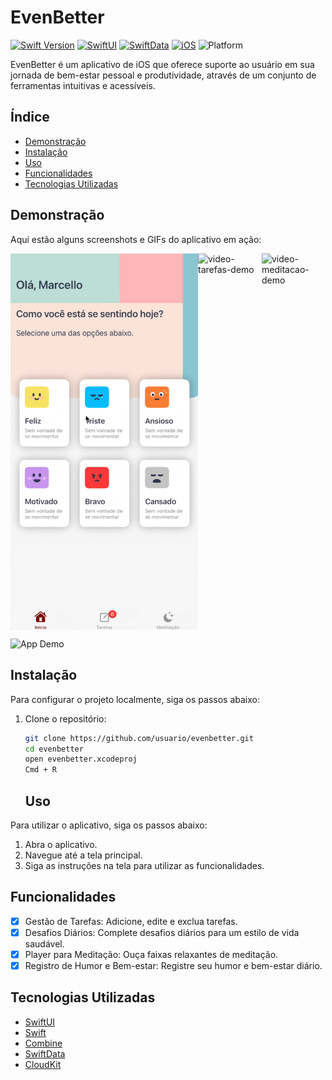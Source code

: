 # EvenBetter

[![Swift Version](https://img.shields.io/badge/Swift-5.10-pink.svg)](https://swift.org)
[![SwiftUI](https://img.shields.io/badge/SwiftUI-5.0-brightgreen.svg)](https://developer.apple.com/xcode/swiftui/)
[![SwiftData](https://img.shields.io/badge/SwiftData-1.0-orange.svg)](https://developer.apple.com/documentation/swiftdata)
[![iOS](https://img.shields.io/badge/iOS-17%2B-blue.svg)](https://developer.apple.com/ios/)
![Platform](https://img.shields.io/badge/platform-iOS-lightgrey.svg)



EvenBetter é um aplicativo de iOS que oferece suporte ao usuário em sua jornada de bem-estar pessoal e produtividade, através de um conjunto de ferramentas intuitivas e acessíveis.


## Índice

- [Demonstração](#demonstração)
- [Instalação](#instalação)
- [Uso](#uso)
- [Funcionalidades](#funcionalidades)
- [Tecnologias Utilizadas](#tecnologias-utilizadas)

## Demonstração

Aqui estão alguns screenshots e GIFs do aplicativo em ação:

<div style="display: flex;">
  <img src="assets/challenges-video1.gif" alt="video-desafios-demo" width="300">
  <img src="assets/tarefas-video1.gif" alt="video-tarefas-demo" width="300">
  <img src="assets/meditacao-video1.gif" alt="video-meditacao-demo" width="300">
</div>

![App Demo](assets/demo.gif)

## Instalação

Para configurar o projeto localmente, siga os passos abaixo:

1. Clone o repositório:
   ```bash
   git clone https://github.com/usuario/evenbetter.git
   cd evenbetter
   open evenbetter.xcodeproj
   Cmd + R
   ```
   ## Uso

Para utilizar o aplicativo, siga os passos abaixo:

1. Abra o aplicativo.
2. Navegue até a tela principal.
3. Siga as instruções na tela para utilizar as funcionalidades.

## Funcionalidades

- [x] Gestão de Tarefas: Adicione, edite e exclua tarefas.
- [x] Desafios Diários: Complete desafios diários para um estilo de vida saudável.
- [x] Player para Meditação: Ouça faixas relaxantes de meditação.
- [x] Registro de Humor e Bem-estar: Registre seu humor e bem-estar diário.

## Tecnologias Utilizadas

- [SwiftUI](https://developer.apple.com/xcode/swiftui/)
- [Swift](https://swift.org/)
- [Combine](https://developer.apple.com/documentation/combine)
- [SwiftData](https://developer.apple.com/documentation/swiftdata)
- [CloudKit](https://developer.apple.com/documentation/cloudkit)

[swift-image]:https://img.shields.io/badge/swift-5.10-orange.svg
[swift-url]: https://swift.org/
